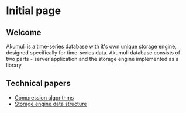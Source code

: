 # Initial page

## Welcome

Akumuli is a time-series database with it's own unique storage engine, designed specifically for time-series data. Akumuli database consists of two parts - server application and the storage engine implemented as a library.

## Technical papers

* [Compression algorithms](https://docs.google.com/document/d/1yLsN1j8xxnm_b0oN6rFSgWOnCHP-OlJC5pBKZQwTAPc/pub)
* [Storage engine data structure](https://docs.google.com/document/d/1jFK8E3CZSqR5IPsMGojm2LknkNyUZA7tY51N6IgzW_g/pub)


